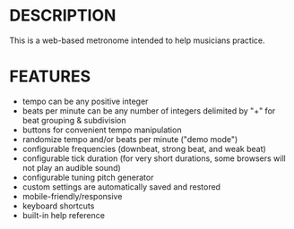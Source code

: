 # DESCRIPTION #

This is a web-based metronome intended to help musicians practice.

# FEATURES #

* tempo can be any positive integer
* beats per minute can be any number of integers delimited by "+" for beat grouping & subdivision
* buttons for convenient tempo manipulation
* randomize tempo and/or beats per minute ("demo mode")
* configurable frequencies (downbeat, strong beat, and weak beat)
* configurable tick duration (for very short durations, some browsers will not play an audible sound)
* configurable tuning pitch generator
* custom settings are automatically saved and restored
* mobile-friendly/responsive
* keyboard shortcuts
* built-in help reference
